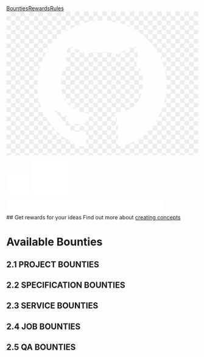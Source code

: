 <script src="https://cdnjs.cloudflare.com/ajax/libs/jquery/3.5.1/jquery.min.js"></script>
<script src="./app.js"></script>

 <div class="nav-container">
                <div class="top-nav"><a href="index.html" class="top-nav-border">Bounties</a><a href="rules.html#" class="top-nav-border">Rewards</a><a
                        href="rules.html">Rules</a></div>
                <div class="nav-corner">
                    <a href="https://github.com/dashincubator" target="_blank"><img src="assets/image/github-logo-white.png" 
                            alt="Dash Incubator on GitHub"></a><a href="https://twitter.com/dashincubator" target="_blank"><img
                            src="assets/image/twitter.svg" alt="Dash Incubator on Twitter"></a>
                    <a href="http://chat.dashdevs.org" target="_blank"><img src="assets/image/discord.svg" alt="Chat on the Dash Dev Discord"></a>
                </div>
                <a href="./"><img class="nav-logo" src="assets/image/logo.png" alt="incubator logo"></a>
            </div>

<div id="concept-info">
## Get rewards for your ideas
Find out more about <a href="rules.html#3-1-concepts">creating concepts</a>
</div>

# Available Bounties

## 2.1 PROJECT BOUNTIES

<div id="list_project"></div>

## 2.2 SPECIFICATION BOUNTIES

<div id="list_spec"></div>

## 2.3 SERVICE BOUNTIES

<div id="list_service"></div>

## 2.4 JOB BOUNTIES

<div id="list_job"></div>

## 2.5 QA BOUNTIES

<div id="list_qa"></div>

